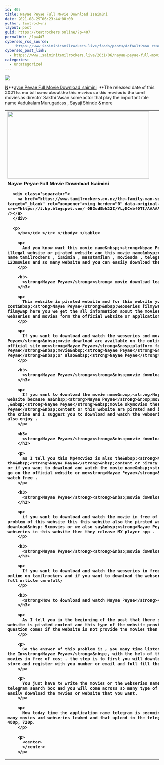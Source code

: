 ```yaml
---
id: 407
title: Nayae Peyae Full Movie Download Isaimini
date: 2021-08-29T06:23:44+00:00
author: tentrockers
layout: post
guid: https://tentrockers.online/?p=407
permalink: /?p=407
cyberseo_rss_source:
  - 'https://www.isaiminitamilrockers.live/feeds/posts/default?max-results=150&start-index=1'
cyberseo_post_link:
  - https://www.isaiminitamilrockers.live/2021/06/nayae-peyae-full-movie-download-isaimini.html
categories:
  - Uncategorized
---
```

<div class="media_block">
  <img src="https://1.bp.blogspot.com/-EEO6zb8S7kM/YLod_kmSYJI/AAAAAAAAA0w/lYyvCKlPW9AXd5e7ZQx3nP-vob5WhClVQCLcBGAsYHQ/s72-w464-h220-c/nayae-peyae-movie-download-tamilrockers-movierulz-tamilyogi-60815bb95af65-1619090361.jpg" class="media_thumbnail" />
</div>

<meta content="N ayae Peyae Full Movie Download Isaimini &nbsp;&nbsp; The released date of this 2021 let&nbsp;me tell some about the this movies so this movies is the tam..." name="twitter:description" />

  


<center>
</center>

[N](https://www.tamilrockers.co.nz/nayae-peyae-full-movie-download-tamilrockers/)**[ayae Peyae Full Movie Download Isaimini](https://www.tamilrockers.co.nz/nayae-peyae-full-movie-download-tamilrockers/)&nbsp;&nbsp;**The released date of this 2021 let&nbsp;me tell some about the this movies so this movies is the tamil movies as director Sakthi Vasan some actor that play the important role name Aadukalam Murugadoss&nbsp;,&nbsp;Sayaji Shinde&nbsp;&&nbsp;more

<table align="center" cellpadding="0" cellspacing="0" class="tr-caption-container">
  <tr>
    <td>
      <a href="https://1.bp.blogspot.com/-EEO6zb8S7kM/YLod_kmSYJI/AAAAAAAAA0w/lYyvCKlPW9AXd5e7ZQx3nP-vob5WhClVQCLcBGAsYHQ/s1200/nayae-peyae-movie-download-tamilrockers-movierulz-tamilyogi-60815bb95af65-1619090361.jpg"><img loading="lazy" border="0" data-original-height="675" data-original-width="1200" height="220" src="https://1.bp.blogspot.com/-EEO6zb8S7kM/YLod_kmSYJI/AAAAAAAAA0w/lYyvCKlPW9AXd5e7ZQx3nP-vob5WhClVQCLcBGAsYHQ/w464-h220/nayae-peyae-movie-download-tamilrockers-movierulz-tamilyogi-60815bb95af65-1619090361.jpg" width="464" /></a>
    </td>
  </tr>
  
  <tr>
    <td class="tr-caption">
      <b><span>N</span><span>ayae Peyae Full Movie Download Isaimini</span></p> 
      
      <div class="separator">
        <a href="https://www.tamilrockers.co.nz/the-family-man-season-2-watch-online-all-episodes-download-tamilrockers/" target="_blank" rel="noopener"><img border="0" data-original-height="250" data-original-width="300" src="https://1.bp.blogspot.com/-0BGudEbh22I/YLyDCvbf0TI/AAAAAAAAA1I/5zJtGa7J2XIvLkjUv17fIoAYlUwkVD2RACLcBGAsYHQ/s0/download.png" /></a>
      </div>
      
      <p>
        </b></td> </tr> </tbody> </table> 
        
        <p>
          And you know want this movie name&nbsp;<strong>Nayae Peyae</strong>&nbsp;movies was leaked on the several or many of the illegal website or pirated website and this movie name&nbsp;<strong>Nayae Peyae</strong> tamil movie &nbsp;leaked on the website name tamilrockers , isaimin , masstamilan , moviesda , telegram links , tamil gun , moviespur , kuttymovies , mp4moviez , 123movies and so many website and you can easily download the movie in the torrent site.
        </p>
        
        <h3>
          <strong>Nayae Peyae</strong><strong> movie download leaked by Isaimini :</strong>
        </h3>
        
        <p>
          This website is pirated website and for this website you can download and watch the movies and watch the webseries free of cost&nbsp;<strong>Nayae Peyae</strong>&nbsp;webseries filmywap ,&nbsp;<strong>Nayae Peyae</strong>&nbsp;movies filmywap download filmywap here you we get the all information about the movies and webseries but I suggest you to watch and download the webseries and movies form the official website or application .
        </p>
        
        <p>
          If you want to download and watch the webseries and movies in free of cost then or we say the&nbsp;<strong>Nayae Peyae</strong>&nbsp;movie download are available on the online MX player app and if want to download the webseries to the official site me<strong>Nayae Peyae</strong>&nbsp;platform for watching and also download online&nbsp;<strong>Nayae Peyae</strong>&nbsp;movie&nbsp;<strong>Nayae Peyae</strong>&nbsp;movie download online free from the official me<strong>Nayae Peyae</strong>&nbsp;or also&nbsp;<strong>Nayae Peyae</strong>&nbsp;download filmyzilla .
        </p>
        
        <h3>
          <strong>Nayae Peyae</strong><strong>&nbsp;movie download free of cost :</strong>
        </h3>
        
        <p>
          If you want to download the movie name&nbsp;<strong>Nayae Peyae</strong>&nbsp;movie I suggest you to go to the official website because as&nbsp;<strong>Nayae Peyae</strong>&nbsp;movie filmywap ,<strong>Nayae Peyae</strong>&nbsp;movie mp4moviesz ,&nbsp;<strong>Nayae Peyae</strong>&nbsp;movie skymovies these all type of the website are provide the&nbsp;<strong>Nayae Peyae</strong>&nbsp;content or this website are pirated and if you watch and download any webseries form&nbsp; here you comes in the crime and I suggest you to download and watch the webseries and also the movies form the official platform and watch and also enjoy .
        </p>
        
        <h3>
          <strong>Nayae Peyae</strong><strong>&nbsp;movie download leaked by Mp4moviez</strong>
        </h3>
        
        <p>
          as I tell you this Mp4moviez is also the&nbsp;<strong>Nayae Peyae</strong>&nbsp;website or we say this website provide the&nbsp;<strong>Nayae Peyae</strong>&nbsp;content or piracy content so&nbsp;<strong>Nayae Peyae</strong>&nbsp;movie Mp4moviez or if you want to download and watch the movie name&nbsp;<strong>Nayae Peyae</strong>&nbsp;movie tamilrockers then you need to go on the official website or me<strong>Nayae Peyae</strong>&nbsp;platform .&nbsp;<strong>Nayae Peyae</strong>&nbsp;movie online watch free .
        </p>
        
        <h3>
          <strong>Nayae Peyae</strong><strong>&nbsp;movie download leaked by 9xmovies</strong>
        </h3>
        
        <p>
          if you want to download and watch the movie in free of cost then this website also the best for this purpose but main problem of this website this this website also the pirated website so&nbsp;<strong>Nayae Peyae</strong>&nbsp;movie download&nbsp; 9xmovies or we also say&nbsp;<strong>Nayae Peyae</strong>&nbsp;&nbsp;movie 9xmovies if you search for the webseries in this website then they release MX player app .
        </p>
        
        <h3>
          <strong>Nayae Peyae</strong><strong>&nbsp;movie download leaked by tamilrockers</strong>
        </h3>
        
        <p>
          If you want to download and watch the webseries in free of cost so the in HD webseries was available for the free download online on tamilrockers and if you want to download the webseries with the help of the Mx PLAYER you can download so read the full article carefully
        </p>
        
        <h3>
          <strong>How to download and watch Nayae Peyae</strong><strong>&nbsp;Tamil movie :</strong>
        </h3>
        
        <p>
          As I tell you in the beginning of the post that there so many website that leaked the latest&nbsp; movies&nbsp; this all website is pirated content and this type of the website provide the free download of the movies form there site&nbsp; but question comes if the website is not provide the movies then how we download the latest movies .
        </p>
        
        <p>
          So the answer of this problem is , you many time listen the word telegram . so the most popular application telegram in the In<strong>Nayae Peyae</strong>&nbsp;, with the help of this application you can easily download any type of the website and movies in free of cost . the step is to first you will download the telegram in your devices with the help of the Google play store and register with you number or email and full fill the basic information that application want to ask after it
        </p>
        
        <p>
          You just have to write the movies or the webseries name like&nbsp;<strong>Nayae Peyae</strong>&nbsp;movies download on the telegram search box and you will come across so many type of the telegram channel and with the help of the channel you can easily download the movies or website that you want.
        </p>
        
        <p>
          Now today time the application name telegram is becoming the most and most popular is the pirated content there are so many movies and webseries leaked and that upload in the telegram free you can easily download and watch the HD quality in 360p , 480p, 720p.
        </p>
        
        <p>
          <center>
          </center>
        </p>